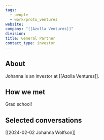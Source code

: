 ```yaml
---
tags:
  - people
  - work/proto_ventures
website: 
company: "[[Azolla Ventures]]"
division: 
title: General Partner
contact_type: investor
---
```

## About
Johanna is an investor at [[Azolla Ventures]].

## How we met
Grad school!

## Selected conversations
[[2024-02-02 Johanna Wolfson]]